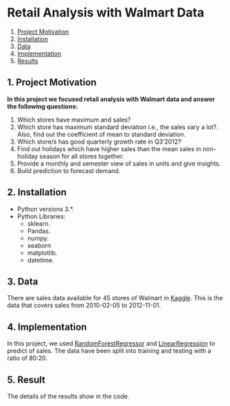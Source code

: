 # Retail Analysis with Walmart Data

1. [Project Motivation](#ProjectMotivation)
2. [Installation](#installation)
3. [Data](#data) 
4. [Implementation](#model)
5. [Results](#results)

## 1. Project Motivation <a name="ProjectMotivation"></a>   
  
**In this project we focused retail analysis with Walmart data and answer the following questions:**
1. Which stores have maximum  and sales?
2. Which store has maximum standard deviation i.e., the sales vary a lot?. Also, find out the coefficient of mean to standard deviation.
3. Which store/s has good quarterly growth rate in Q3’2012?
4. Find out holidays which have higher sales than the mean sales in non-holiday season for all stores together.
5. Provide a monthly and semester view of sales in units and give insights.
6. Build prediction to forecast demand.



## 2. Installation <a name="installation"></a>

- Python versions 3.*.
- Python Libraries:
    - sklearn.
    - Pandas.
    - numpy.
    - seaborn
    - matplotlib.
    - datetime.

## 3. Data<a name="data"></a> 

There are sales data available for 45 stores of Walmart in [Kaggle](https://www.kaggle.com/aditya6196/retail-analysis-with-walmart-data). This is the data that covers sales from 2010-02-05 to 2012-11-01. 



## 4. Implementation <a name="model"></a> 
In this project, we used [RandomForestRegressor](https://scikit-learn.org/stable/modules/generated/sklearn.ensemble.RandomForestRegressor.html) and [LinearRegression](https://scikit-learn.org/stable/modules/generated/sklearn.linear_model.LinearRegression.html) to predict of sales. The data have been split into training and testing with a ratio of 80:20.



## 5. Result<a name="results"></a>
The details of the results show in the code.
